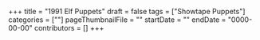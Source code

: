 +++
title = "1991 Elf Puppets"
draft = false
tags = ["Showtape Puppets"]
categories = [""]
pageThumbnailFile = ""
startDate = ""
endDate = "0000-00-00"
contributors = []
+++
